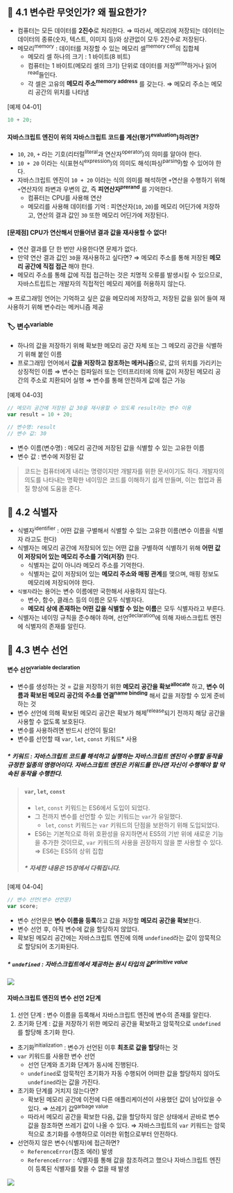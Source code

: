 ## 📂 4.1 변수란 무엇인가? 왜 필요한가?

- 컴퓨터는 모든 데이터를 **2진수**로 처리한다.
  ⇒ 따라서, 메모리에 저장되는 데이터는 데이터의 종류(숫자, 텍스트, 이미지 등)와 상관없이 모두 2진수로 저장된다.
- 메모리<sup>memory</sup> : 데이터를 저장할 수 있는 메모리 셀<sup>memory cell</sup>의 집합체
  - 메모리 셀 하나의 크기 : 1 바이트(8 비트)
  - 컴퓨터는 1 바이트(메모리 셀의 크기) 단위로 데이터를 저장<sup>write</sup>하거나 읽어<sup>read</sup>들인다.
  - 각 셀은 고유의 **메모리 주소<sup>memory address</sup>** 를 갖는다.
    ⇒ 메모리 주소는 메모리 공간의 위치를 나타냄

[예제 04-01]

```javascript
10 + 20;
```

#### 자바스크립트 엔진이 위의 자바스크립트 코드를 계산(평가<sup>evaluation</sup>)하려면?

- `10`, `20`, `+` 라는 기호(리터럴<sup>literal</sup>과 연산자<sup>operator</sup>)의 의미를 알아야 한다.
- `10 + 20` 이라는 식(표현식<sup>expression</sup>)의 의미도 해석(파싱<sup>parsing</sup>)할 수 있어야 한다.
- 자바스크립트 엔진이 `10 + 20` 이라는 식의 의미를 해석하면 `+`연산을 수행하기 위해 `+`연산자의 좌변과 우변의 값, 즉 **피연산자<sup>prerand</sup>** 를 기억한다.
  - 컴퓨터는 CPU를 사용해 연산
  - 메모리를 사용해 데이터를 기억 : 피연산자(`10`, `20`)를 메모리 어딘가에 저장하고, 연산의 결과 값인 `30` 또한 메모리 어딘가에 저장된다.

#### [문제점] CPU가 연산해서 만들어낸 결과 값을 재사용할 수 없다!

- 연산 결과를 단 한 번만 사용한다면 문제가 없다.
- 만약 연산 결과 값인 `30`을 재사용하고 싶다면?
  ⇒ 메모리 주소를 통해 저장된 **메모리 공간에 직접 접근** 해야 한다.
- 메모리 주소를 통해 값에 직접 접근하는 것은 치명적 오류를 발생시킬 수 있으므로, 자바스트립트는 개발자의 직접적인 메모리 제어를 허용하지 않는다.

⇒ 프로그래밍 언어는 기억하고 싶은 값을 메모리에 저장하고, 저장된 값을 읽어 들여 재사용하기 위해 변수라는 메커니즘 제공

### 🏷 변수<sup>variable</sup>

- 하나의 값을 저장하기 위해 확보한 메모리 공간 자체 또는 그 메모리 공간을 식별하기 위해 붙인 이름
- 프로그래밍 언어에서 **값을 저장하고 참조하는 메커니즘**으로, 값의 위치를 가리키는 상징적인 이름
  ⇒ 변수는 컴파일러 또는 인터프리터에 의해 값이 저장된 메모리 공간의 주소로 치환되어 실행
  ⇒ 변수를 통해 안전하게 값에 접근 가능

[예제 04-03]

```javascript
// 메모리 공간에 저장된 값 30을 재사용할 수 있도록 result라는 변수 이용
var result = 10 + 20;

// 변수명: result
// 변수 값: 30
```

- 변수 이름(변수명) : 메모리 공간에 저장된 값을 식별할 수 있는 고유한 이름
- 변수 값 : 변수에 저장된 값

> 코드는 컴퓨터에게 내리는 명령이지만 개발자를 위한 문서이기도 하다. 개발자의 의도를 나타내는 명확한 네이밍은 코드를 이해하기 쉽게 만들며, 이는 협업과 품질 향상에 도움을 준다.

## 📂 4.2 식별자

- 식별자<sup>identifier</sup> : 어떤 값을 구별해서 식별할 수 있는 고유한 이름(변수 이름을 식별자 라고도 한다)
- 식별자는 메모리 공간에 저장되어 있는 어떤 값을 구별하여 식별하기 위해 **어떤 값이 저장되어 있는 메모리 주소를 기억(저장)** 한다.
  - 식별자는 값이 아니라 메모리 주소를 기억한다.
  - 식별자는 값이 저장되어 있는 **메모리 주소와 매핑 관계**를 맺으며, 매핑 정보도 메모리에 저장되어야 한다.
- `식별자`라는 용어는 변수 이름에만 국한해서 사용하지 않는다.
  - 변수, 함수, 클래스 등의 이름은 모두 식별자다.
  - **메모리 상에 존재하는 어떤 값을 식별할 수 있는 이름**은 모두 식별자라고 부른다.
- 식별자는 네이밍 규칙을 준수해야 하며, 선언<sup>declaration</sup>에 의해 자바스크립트 엔진에 식별자의 존재를 알린다.

## 📂 4.3 변수 선언

#### 변수 선언<sup>variable declaration</sup>

- 변수를 생성하는 것
  = 값을 저장하기 위한 **메모리 공간을 확보<sup>allocate</sup>** 하고, **변수 이름과 확보된 메모리 공간의 주소를 연결<sup>name binding</sup>** 해서 값을 저장할 수 있게 준비하는 것
- 변수 선언에 의해 확보된 메모리 공간은 확보가 해제<sup>release</sup>되기 전까지 해당 공간을 사용할 수 없도록 보호된다.
- 변수를 사용하려면 반드시 선언이 필요!
- 변수를 선언할 때 `var`, `let`, `const` 키워드\* 사용

##### \* 키워드 : 자바스크립트 코드를 해석하고 실행하는 자바스크립트 엔진이 수행할 동작을 규정한 일종의 명령어이다. 자바스크립트 엔진은 키워드를 만나면 자신이 수행해야 할 약속된 동작을 수행한다.

> #### `var`, `let`, `const`
>
> - `let`, `const` 키워드는 ES6에서 도입이 되었다.
> - 그 전까지 변수를 선언할 수 있는 키워드는 `var`가 유일했다.
>   - `let`, `const` 키워드는 `var` 키워드의 단점을 보완하기 위해 도입되었다.
> - ES6는 기본적으로 하위 호환성을 유지하면서 ES5의 기반 위에 새로운 기능을 추가한 것이므로, `var` 키워드의 사용을 권장하지 않을 뿐 사용할 수 있다.
>   ⇒ ES6는 ES5의 상위 집합
>
> ##### \* 자세한 내용은 15장에서 다뤄집니다.

[예제 04-04]

```javascript
// 변수 선언(변수 선언문)
var score;
```

- 변수 선언문은 **변수 이름을 등록**하고 값을 저장할 **메모리 공간을 확보**한다.
- 변수 선언 후, 아직 변수에 값을 할당하지 않았다.
- 확보된 메모리 공간에는 자바스크립트 엔진에 의해 `undefined`라는 값이 암묵적으로 할당되어 초기화된다.

##### \* `undefined` : 자바스크립트에서 제공하는 원시 타입의 값<sup>primitive value</sup>

![](https://i.imgur.com/HgPGC7m.png)

#### 자바스크립트 엔진의 변수 선언 2단계

1. 선언 단계 : 변수 이름을 등록해서 자바스크립트 엔진에 변수의 존재를 알린다.
2. 초기화 단계 : 값을 저장하기 위한 메모리 공간을 확보하고 암묵적으로 `undefined`를 할당해 초기화 한다.

- 초기화<sup>initialization</sup> : 변수가 선언된 이후 **최초로 값을 할당**하는 것
- `var` 키워드를 사용한 변수 선언
  - 선언 단계와 초기화 단계가 동시에 진행된다.
  - `undefined`로 암묵적인 초기화가 자동 수행되어 어떠한 값을 할당하지 않아도 `undefined`라는 값을 가진다.
- 초기화 단계를 거치지 않는다면?
  - 확보된 메모리 공간에 이전에 다른 애플리케이션이 사용했던 값이 남아있을 수 있다. ⇒ 쓰레기 값<sup>garbage value</sup>
  - 따라서 메모리 공간을 확보한 다음, 값을 할당하지 않은 상태에서 곧바로 변수 값을 참조하면 쓰레기 값이 나올 수 있다.
    ⇒ 자바스크립트의 `var` 키워드는 암묵적으로 초기화를 수행하므로 이러한 위험으로부터 안전하다.
- 선언하지 않은 변수(식별자)에 접근하면?
  - `ReferenceError`(참조 에러) 발생
  - `ReferenceError` : 식별자를 통해 값을 참조하려고 했으나 자바스크립트 엔진이 등록된 식별자를 찾을 수 없을 때 발생

![](https://i.imgur.com/AEIKqGU.png)
